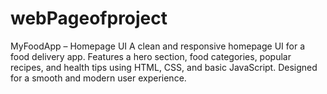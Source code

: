 # webPageofproject
MyFoodApp – Homepage UI A clean and responsive homepage UI for a food delivery app. Features a hero section, food categories, popular recipes, and health tips using HTML, CSS, and basic JavaScript. Designed for a smooth and modern user experience.

